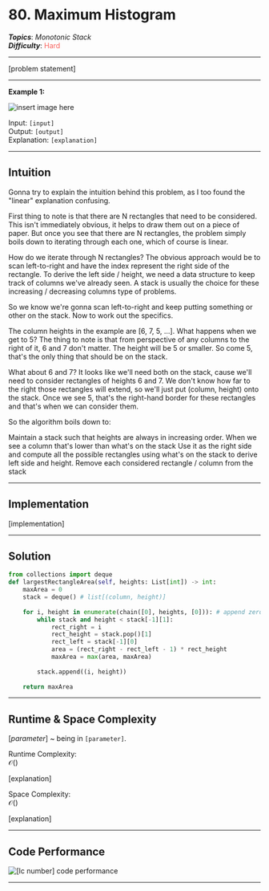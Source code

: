 # 80. Maximum Histogram
***Topics***: *Monotonic Stack*  
***Difficulty***: <span style="color: #f8615c;">Hard</span>
<!-- green: #46c6c2, yellow: #fac31d, red: #f8615c-->
---
[problem statement]

---
**Example 1:**  

![insert image here](path/to/file)

Input: `[input]`  
Output: `[output]`  
Explanation: `[explanation]`  

---
## Intuition
Gonna try to explain the intuition behind this problem, as I too found the "linear" explanation confusing.

First thing to note is that there are N rectangles that need to be considered. This isn't immediately obvious, it helps to draw them out on a piece of paper. But once you see that there are N rectangles, the problem simply boils down to iterating through each one, which of course is linear.

How do we iterate through N rectangles? The obvious approach would be to scan left-to-right and have the index represent the right side of the rectangle. To derive the left side / height, we need a data structure to keep track of columns we've already seen. A stack is usually the choice for these increasing / decreasing columns type of problems.

So we know we're gonna scan left-to-right and keep putting something or other on the stack. Now to work out the specifics.

The column heights in the example are [6, 7, 5, ...]. What happens when we get to 5? The thing to note is that from perspective of any columns to the right of it, 6 and 7 don't matter. The height will be 5 or smaller. So come 5, that's the only thing that should be on the stack.

What about 6 and 7? It looks like we'll need both on the stack, cause we'll need to consider rectangles of heights 6 and 7. We don't know how far to the right those rectangles will extend, so we'll just put (column, height) onto the stack. Once we see 5, that's the right-hand border for these rectangles and that's when we can consider them.

So the algorithm boils down to:

Maintain a stack such that heights are always in increasing order.
When we see a column that's lower than what's on the stack
Use it as the right side and compute all the possible rectangles using what's on the stack to derive left side and height.
Remove each considered rectangle / column from the stack

---
## Implementation
[implementation]

---
## Solution
```python
from collections import deque
def largestRectangleArea(self, heights: List[int]) -> int:
    maxArea = 0
    stack = deque() # list[(column, height)]
    
    for i, height in enumerate(chain([0], heights, [0])): # append zero heights at both ends
        while stack and height < stack[-1][1]:
            rect_right = i
            rect_height = stack.pop()[1]
            rect_left = stack[-1][0]
            area = (rect_right - rect_left - 1) * rect_height
            maxArea = max(area, maxArea)
        
        stack.append((i, height))
        
    return maxArea
```
---
## Runtime & Space Complexity
$[parameter]$ ~ being in `[parameter]`.  

Runtime Complexity:  
$\mathcal{O}()$

[explanation]

Space Complexity:  
$\mathcal{O}()$

[explanation]

---
## Code Performance
![[lc number] code performance](path/to/file)

---